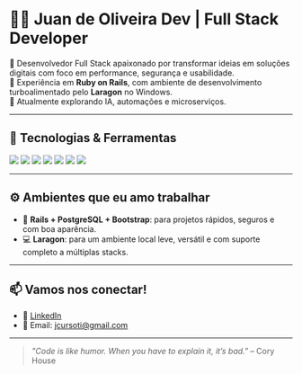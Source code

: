 # 👨‍💻 Juan de Oliveira Dev | Full Stack Developer

🎯 Desenvolvedor Full Stack apaixonado por transformar ideias em soluções digitais com foco em performance, segurança e usabilidade.  
🔧 Experiência em **Ruby on Rails**, com ambiente de desenvolvimento turboalimentado pelo **Laragon** no Windows.  
🚀 Atualmente explorando IA, automações e microserviços.

---

## 🚀 Tecnologias & Ferramentas

<p align="left">
  <img src="https://img.shields.io/badge/Ruby_on_Rails-CC0000?style=for-the-badge&logo=rubyonrails&logoColor=white"/>
  <img src="https://img.shields.io/badge/PostgreSQL-4169E1?style=for-the-badge&logo=postgresql&logoColor=white"/>
  <img src="https://img.shields.io/badge/Laragon-0E83CD?style=for-the-badge&logo=windows&logoColor=white"/>
  <img src="https://img.shields.io/badge/HTML5-E34F26?style=for-the-badge&logo=html5&logoColor=white"/>
  <img src="https://img.shields.io/badge/CSS3-1572B6?style=for-the-badge&logo=css3&logoColor=white"/>
  <img src="https://img.shields.io/badge/JavaScript-F7DF1E?style=for-the-badge&logo=javascript&logoColor=black"/>
  <img src="https://img.shields.io/badge/Bootstrap-7952B3?style=for-the-badge&logo=bootstrap&logoColor=white"/>
</p>

---

## ⚙️ Ambientes que eu amo trabalhar

- 🧰 **Rails + PostgreSQL + Bootstrap**: para projetos rápidos, seguros e com boa aparência.
- 💻 **Laragon**: para um ambiente local leve, versátil e com suporte completo a múltiplas stacks.
---

## 📫 Vamos nos conectar!

- 💼 [LinkedIn](https://www.linkedin.com/in/juan-oliveira-78a887174/)  
- 📧 Email: jcursoti@gmail.com

---

> *"Code is like humor. When you have to explain it, it’s bad."* – Cory House
